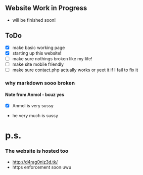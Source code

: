 ## Website Work in Progress
- will be finished soon!
## ToDo
- [x] make basic working page
- [x] starting up this website!
- [ ] make sure nothings broken like my life!
- [ ] make site mobile friendly
- [ ] make sure contact.php actually works or yeet it if I fail to fix it
### why markdown sooo broken
#### Note from Anmol - bcuz yes
- [x] Anmol is very sussy
- he very much is sussy
# p.s.
### The website is hosted too
- http://d4rag0niz3d.tk/
- https enforcement soon uwu

